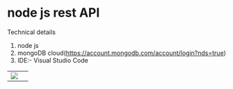 
# node js rest API 

Technical details

1. node js
2. mongoDB cloud(https://account.mongodb.com/account/login?nds=true)
4. IDE:- Visual Studio Code

|   |     |
| ------------- |:-------------:| 
| <img src="FronentImages/loginpage.PNG">


